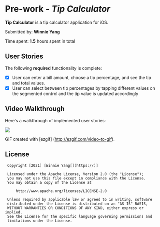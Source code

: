 # Pre-work - *Tip Calculator*

 **Tip Calculator** is a tip calculator application for iOS.

 Submitted by: **Winnie Yang**

 Time spent: **1.5** hours spent in total

 ## User Stories

 The following **required** functionality is complete:

 * [x] User can enter a bill amount, choose a tip percentage, and see the tip and total values.
 * [x] User can select between tip percentages by tapping different values on the segmented control and the tip value is updated accordingly

 ## Video Walkthrough

 Here's a walkthrough of implemented user stories:

![](https://i.imgur.com/AzyVYCs.gif)


 GIF created with [ezgif]
 (http://ezgif.com/video-to-gif).

 ## License

     Copyright [2021] [Winnie Yang[](https://)]

     Licensed under the Apache License, Version 2.0 (the "License");
     you may not use this file except in compliance with the License.
     You may obtain a copy of the License at

         http://www.apache.org/licenses/LICENSE-2.0

     Unless required by applicable law or agreed to in writing, software
     distributed under the License is distributed on an "AS IS" BASIS,
     WITHOUT WARRANTIES OR CONDITIONS OF ANY KIND, either express or implied.
     See the License for the specific language governing permissions and
     limitations under the License.
